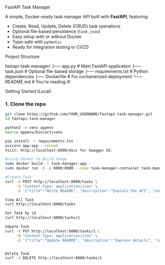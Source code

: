 FastAPI Task Manager

A simple, Docker-ready task manager API built with **FastAPI**, featuring:

- Create, Read, Update, Delete (CRUD) task operations
- Optional file-based persistence (`task.json`)
-  Easy setup with or without Docker
- Type-safe with `pydantic`
- Ready for integration testing or CI/CD

Project Structure

fastapi-task-manager/ ├── app.py # Main FastAPI application ├── task.json # Optional file-based storage ├── requirements.txt # Python dependencies ├── Dockerfile # For containerized deployment └── README.md # You're reading it!

Getting Started (Local)

### 1. Clone the repo
```bash
git clone https://github.com/YOUR_USERNAME/fastapi-task-manager.git
cd fastapi-task-manager

python3 -m venv appenv
source appenv/bin/activate

pip install -r requirements.txt
uvicorn app:app --reload
Visit: http://localhost:8000/docs for Swagger UI.

#using DOcker to Build Image
sudo docker build -t task-manager-app .
sudo docker run -d -p 8000:8000 --name task-manager-container task-manager-app

#Create Task
curl -X POST http://localhost:8000/tasks \
     -H "Content-Type: application/json" \
     -d '{"title":"Write README", "description":"Explain the API", "completed":false}'

View All Task
curl http://localhost:8000/tasks

Get Task by id
curl http://localhost:8000/tasks/1

Udpate Task
curl -X PUT http://localhost:8000/tasks/1 \
     -H "Content-Type: application/json" \
     -d '{"title":"Update README", "description":"Improve details", "completed":true}'


Delete Task
curl -X DELETE http://localhost:8000/tasks/1

